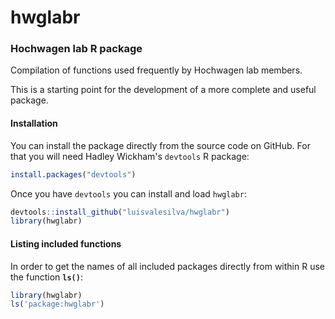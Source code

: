 # hwglabr
### Hochwagen lab R package

Compilation of functions used frequently by Hochwagen lab members.

This is a starting point for the development of a more complete and useful package.

#### Installation

You can install the package directly from the source code on GitHub. For that you will need Hadley Wickham's `devtools` R package:
``` r
install.packages("devtools")
```

Once you have `devtools` you can install and load `hwglabr`:
``` r
devtools::install_github("luisvalesilva/hwglabr")
library(hwglabr)
```

#### Listing included functions

In order to get the names of all included packages directly from within R use the function **`ls()`**:

``` r
library(hwglabr)
ls('package:hwglabr')
```

